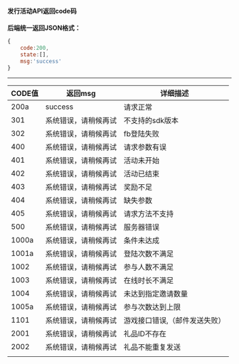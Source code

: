#### 发行活动API返回code码


 **后端统一返回JSON格式：** 

```javascript
{
    code:200,
    state:[],
    msg:'success'
}
```

---

CODE值| 返回msg | 详细描述 
---|---|---
200a | success | 请求正常 
301 | 系统错误，请稍候再试| 不支持的sdk版本 
302 | 系统错误，请稍候再试 | fb登陆失败 
400 | 系统错误，请稍候再试 | 请求参数有误 
401 | 系统错误，请稍候再试 | 活动未开始 
402 | 系统错误，请稍候再试 | 活动已结束 
403 | 系统错误，请稍候再试 | 奖励不足 
404 | 系统错误，请稍候再试 | 缺失参数 
405 | 系统错误，请稍候再试 | 请求方法不支持 
500 | 系统错误，请稍候再试 | 服务器错误 
1000a | 系统错误，请稍候再试 | 条件未达成 
1001a | 系统错误，请稍候再试  | 登陆次数不满足 
1002 | 系统错误，请稍候再试  | 参与人数不满足 
1003 | 系统错误，请稍候再试  | 在线时长不满足 
1004 | 系统错误，请稍候再试  | 未达到指定邀请数量 
1005a | 系统错误，请稍候再试  | 参与次数达到上限 
1101 | 系统错误，请稍候再试  | 游戏接口错误,（邮件发送失败） 
2001 | 系统错误，请稍候再试  | 礼品ID不存在 
2002 | 系统错误，请稍候再试  | 礼品不能重复发送 
 |  |  

